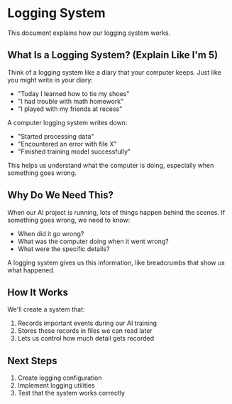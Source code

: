 # Logging System

This document explains how our logging system works.

## What Is a Logging System? (Explain Like I'm 5)

Think of a logging system like a diary that your computer keeps. Just like you might write in your diary:
- "Today I learned how to tie my shoes"
- "I had trouble with math homework"
- "I played with my friends at recess"

A computer logging system writes down:
- "Started processing data"
- "Encountered an error with file X"
- "Finished training model successfully"

This helps us understand what the computer is doing, especially when something goes wrong.

## Why Do We Need This?

When our AI project is running, lots of things happen behind the scenes. If something goes wrong, we need to know:
- When did it go wrong?
- What was the computer doing when it went wrong?
- What were the specific details?

A logging system gives us this information, like breadcrumbs that show us what happened.

## How It Works

We'll create a system that:
1. Records important events during our AI training
2. Stores these records in files we can read later
3. Lets us control how much detail gets recorded

## Next Steps

1. Create logging configuration
2. Implement logging utilities
3. Test that the system works correctly
